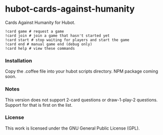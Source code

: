 # hubot-cards-against-humanity

Cards Against Humanity for Hubot.

    !card game # request a game
    !card join # join a game that hasn't started yet
    !card start # stop waiting for players and start the game
    !card end # manual game end (debug only)
    !card help # view these commands

### Installation

Copy the .coffee file into your hubot scripts directory. NPM package coming soon.

### Notes

This version does not support 2-card questions or draw-1-play-2 questions. Support for that is first on the list.

### License

This work is licensed under the GNU General Public License (GPL).
